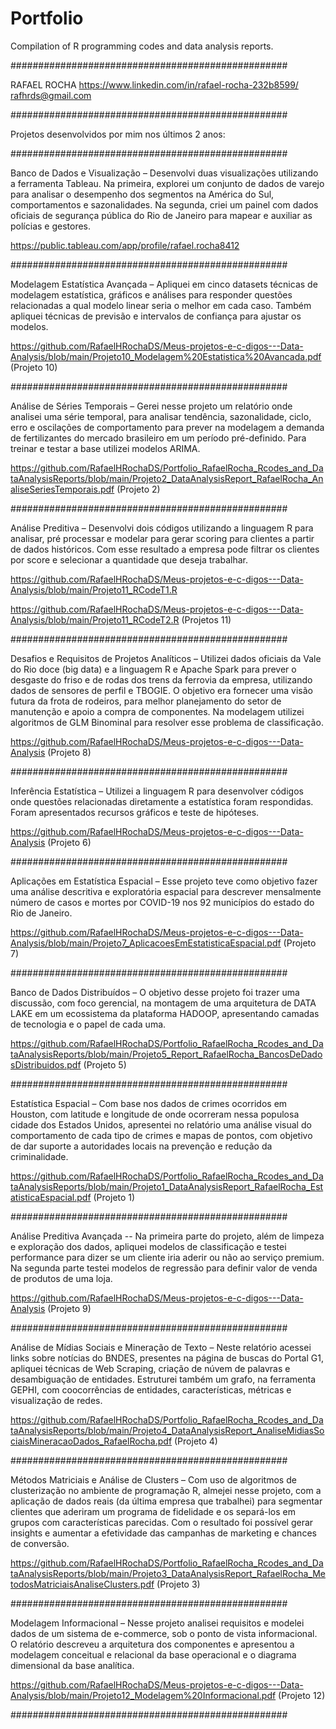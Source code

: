 # Portfolio

Compilation of R programming codes and data analysis reports.

##################################################

RAFAEL ROCHA 
https://www.linkedin.com/in/rafael-rocha-232b8599/
rafhrds@gmail.com

##################################################

Projetos desenvolvidos por mim nos últimos 2 anos:

##################################################

Banco de Dados e Visualização – Desenvolvi duas visualizações utilizando a ferramenta Tableau. Na primeira, explorei um conjunto de dados de varejo para analisar o desempenho dos segmentos na América do Sul, comportamentos e sazonalidades. Na segunda, criei um painel com dados oficiais de segurança pública do Rio de Janeiro para mapear e auxiliar as polícias e gestores.

https://public.tableau.com/app/profile/rafael.rocha8412

##################################################

Modelagem Estatística Avançada – Apliquei em cinco datasets técnicas de modelagem estatística, gráficos e análises para responder questões relacionadas a qual modelo linear seria o melhor em cada caso. Também apliquei técnicas de previsão e intervalos de confiança para ajustar os modelos.

https://github.com/RafaelHRochaDS/Meus-projetos-e-c-digos---Data-Analysis/blob/main/Projeto10_Modelagem%20Estatistica%20Avancada.pdf
(Projeto 10)

##################################################

Análise de Séries Temporais – Gerei nesse projeto um relatório onde analisei uma série temporal, para analisar tendência, sazonalidade, ciclo, erro e oscilações de comportamento para prever na modelagem a demanda de fertilizantes do mercado brasileiro em um período pré-definido. Para treinar e testar a base utilizei modelos ARIMA.

https://github.com/RafaelHRochaDS/Portfolio_RafaelRocha_Rcodes_and_DataAnalysisReports/blob/main/Projeto2_DataAnalysisReport_RafaelRocha_AnaliseSeriesTemporais.pdf
(Projeto 2)

##################################################

Análise Preditiva – Desenvolvi dois códigos utilizando a linguagem R para analisar, pré processar e modelar para gerar scoring para clientes a partir de dados históricos. Com esse resultado a empresa pode filtrar os clientes por score e selecionar a quantidade que deseja trabalhar. 

https://github.com/RafaelHRochaDS/Meus-projetos-e-c-digos---Data-Analysis/blob/main/Projeto11_RCodeT1.R

https://github.com/RafaelHRochaDS/Meus-projetos-e-c-digos---Data-Analysis/blob/main/Projeto11_RCodeT2.R
(Projetos 11)

##################################################

Desafios e Requisitos de Projetos Analíticos – Utilizei dados oficiais da Vale do Rio doce (big data) e a linguagem R e Apache Spark para prever o desgaste do friso e de rodas dos trens da ferrovia da empresa, utilizando dados de sensores de perfil e TBOGIE. O objetivo era fornecer uma visão futura da frota de rodeiros, para melhor planejamento do setor de manutenção e apoio a compra de componentes. Na modelagem utilizei algoritmos de GLM Binominal para resolver esse problema de classificação.

https://github.com/RafaelHRochaDS/Meus-projetos-e-c-digos---Data-Analysis
(Projeto 8)

##################################################

Inferência Estatística – Utilizei a linguagem R para desenvolver códigos onde questões relacionadas diretamente a estatística foram respondidas. Foram apresentados recursos gráficos e teste de hipóteses. 

https://github.com/RafaelHRochaDS/Meus-projetos-e-c-digos---Data-Analysis
(Projeto 6)

##################################################

Aplicações em Estatística Espacial – Esse projeto teve como objetivo fazer uma análise descritiva e exploratória espacial para descrever mensalmente número de casos e mortes por COVID-19 nos 92 municípios do estado do Rio de Janeiro.

https://github.com/RafaelHRochaDS/Meus-projetos-e-c-digos---Data-Analysis/blob/main/Projeto7_AplicacoesEmEstatisticaEspacial.pdf
(Projeto 7)

##################################################

Banco de Dados Distribuídos – O objetivo desse projeto foi trazer uma discussão, com foco gerencial, na montagem de uma arquitetura de DATA LAKE em um ecossistema da plataforma HADOOP, apresentando camadas de tecnologia e o papel de cada uma. 

https://github.com/RafaelHRochaDS/Portfolio_RafaelRocha_Rcodes_and_DataAnalysisReports/blob/main/Projeto5_Report_RafaelRocha_BancosDeDadosDistribuidos.pdf
(Projeto 5)

##################################################

Estatística Espacial – Com base nos dados de crimes ocorridos em Houston, com latitude e longitude de onde ocorreram nessa populosa cidade dos Estados Unidos, apresentei no relatório uma análise visual do comportamento de cada tipo de crimes e mapas de pontos, com objetivo de dar suporte a autoridades locais na prevenção e redução da criminalidade. 

https://github.com/RafaelHRochaDS/Portfolio_RafaelRocha_Rcodes_and_DataAnalysisReports/blob/main/Projeto1_DataAnalysisReport_RafaelRocha_EstatisticaEspacial.pdf
(Projeto 1)

##################################################

Análise Preditiva Avançada -- Na primeira parte do projeto, além de limpeza e exploração dos dados, apliquei modelos de classificação e testei performance para dizer se um cliente iria aderir ou não ao serviço premium. Na segunda parte testei modelos de regressão para definir valor de venda de produtos de uma loja.

https://github.com/RafaelHRochaDS/Meus-projetos-e-c-digos---Data-Analysis
(Projeto 9)

##################################################

Análise de Mídias Sociais e Mineração de Texto – Neste relatório acessei links sobre notícias do BNDES, presentes na página de buscas do Portal G1, apliquei técnicas de Web Scraping, criação de núvem de palavras e desambiguação de entidades. Estruturei também um grafo, na ferramenta GEPHI, com coocorrências de entidades, características, métricas e visualização de redes. 

https://github.com/RafaelHRochaDS/Portfolio_RafaelRocha_Rcodes_and_DataAnalysisReports/blob/main/Projeto4_DataAnalysisReport_AnaliseMidiasSociaisMineracaoDados_RafaelRocha.pdf
(Projeto 4)

##################################################

Métodos Matriciais e Análise de Clusters – Com uso de algoritmos de clusterização no ambiente de programação R, almejei nesse projeto, com a aplicação de dados reais (da última empresa que trabalhei) para segmentar clientes que aderiram um programa de fidelidade e os separá-los em grupos com características parecidas. Com o resultado foi possível gerar insights e aumentar a efetividade das campanhas de marketing e chances de conversão. 

https://github.com/RafaelHRochaDS/Portfolio_RafaelRocha_Rcodes_and_DataAnalysisReports/blob/main/Projeto3_DataAnalysisReport_RafaelRocha_MetodosMatriciaisAnaliseClusters.pdf
(Projeto 3)

##################################################

Modelagem Informacional – Nesse projeto analisei requisitos e modelei dados de um sistema de e-commerce, sob o ponto de vista informacional. O relatório descreveu a arquitetura dos componentes e apresentou a modelagem conceitual e relacional da base operacional e o diagrama dimensional da base analítica. 

https://github.com/RafaelHRochaDS/Meus-projetos-e-c-digos---Data-Analysis/blob/main/Projeto12_Modelagem%20Informacional.pdf
(Projeto 12)

##################################################
